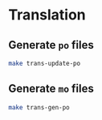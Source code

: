 # Translation

## Generate `po` files

```bash
make trans-update-po
```

## Generate `mo` files

```bash
make trans-gen-po
```

